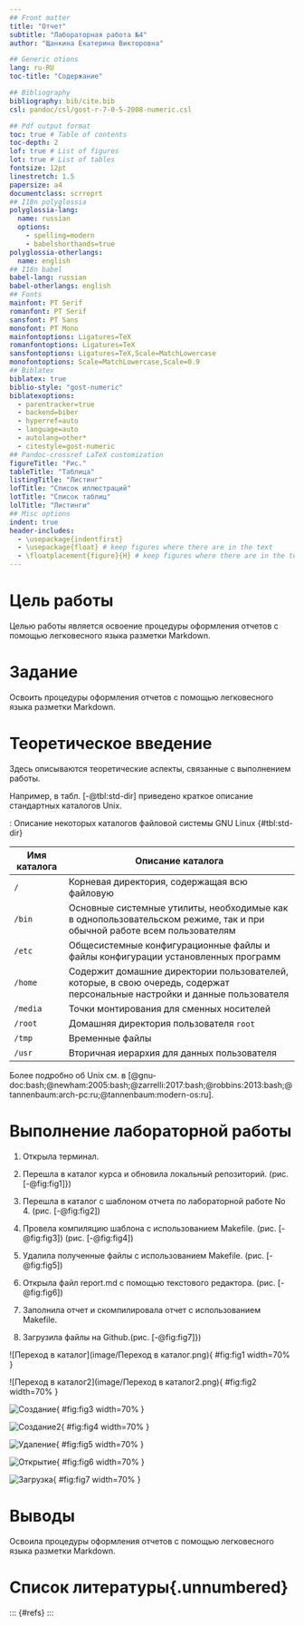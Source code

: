 ```yaml
---
## Front matter
title: "Отчет"
subtitle: "Лабораторная работа №4"
author: "Щанкина Екатерина Викторовна"

## Generic otions
lang: ru-RU
toc-title: "Содержание"

## Bibliography
bibliography: bib/cite.bib
csl: pandoc/csl/gost-r-7-0-5-2008-numeric.csl

## Pdf output format
toc: true # Table of contents
toc-depth: 2
lof: true # List of figures
lot: true # List of tables
fontsize: 12pt
linestretch: 1.5
papersize: a4
documentclass: scrreprt
## I18n polyglossia
polyglossia-lang:
  name: russian
  options:
	- spelling=modern
	- babelshorthands=true
polyglossia-otherlangs:
  name: english
## I18n babel
babel-lang: russian
babel-otherlangs: english
## Fonts
mainfont: PT Serif
romanfont: PT Serif
sansfont: PT Sans
monofont: PT Mono
mainfontoptions: Ligatures=TeX
romanfontoptions: Ligatures=TeX
sansfontoptions: Ligatures=TeX,Scale=MatchLowercase
monofontoptions: Scale=MatchLowercase,Scale=0.9
## Biblatex
biblatex: true
biblio-style: "gost-numeric"
biblatexoptions:
  - parentracker=true
  - backend=biber
  - hyperref=auto
  - language=auto
  - autolang=other*
  - citestyle=gost-numeric
## Pandoc-crossref LaTeX customization
figureTitle: "Рис."
tableTitle: "Таблица"
listingTitle: "Листинг"
lofTitle: "Список иллюстраций"
lotTitle: "Список таблиц"
lolTitle: "Листинги"
## Misc options
indent: true
header-includes:
  - \usepackage{indentfirst}
  - \usepackage{float} # keep figures where there are in the text
  - \floatplacement{figure}{H} # keep figures where there are in the text
---
```


# Цель работы

Целью работы является освоение процедуры оформления отчетов с помощью легковесного языка разметки Markdown.

# Задание

Освоить процедуры оформления отчетов с помощью легковесного языка разметки Markdown.

# Теоретическое введение

Здесь описываются теоретические аспекты, связанные с выполнением работы.

Например, в табл. [-@tbl:std-dir] приведено краткое описание стандартных каталогов Unix.

: Описание некоторых каталогов файловой системы GNU Linux {#tbl:std-dir}

| Имя каталога | Описание каталога                                                                                                          |
|--------------|----------------------------------------------------------------------------------------------------------------------------|
| `/`          | Корневая директория, содержащая всю файловую                                                                               |
| `/bin `      | Основные системные утилиты, необходимые как в однопользовательском режиме, так и при обычной работе всем пользователям     |
| `/etc`       | Общесистемные конфигурационные файлы и файлы конфигурации установленных программ                                           |
| `/home`      | Содержит домашние директории пользователей, которые, в свою очередь, содержат персональные настройки и данные пользователя |
| `/media`     | Точки монтирования для сменных носителей                                                                                   |
| `/root`      | Домашняя директория пользователя  `root`                                                                                   |
| `/tmp`       | Временные файлы                                                                                                            |
| `/usr`       | Вторичная иерархия для данных пользователя                                                                                 |

Более подробно об Unix см. в [@gnu-doc:bash;@newham:2005:bash;@zarrelli:2017:bash;@robbins:2013:bash;@tannenbaum:arch-pc:ru;@tannenbaum:modern-os:ru].

# Выполнение лабораторной работы

1) Открыла терминал.
2) Перешла в каталог курса и обновила локальный репозиторий. (рис. [-@fig:fig1]})
3) Перешла в каталог с шаблоном отчета по лабораторной работе No 4. (рис. [-@fig:fig2])
4) Провела компиляцию шаблона с использованием Makefile. (рис. [-@fig:fig3]) (рис. [-@fig:fig4])

5) Удалила полученные файлы с использованием Makefile. (рис. [-@fig:fig5])
6) Открыла файл report.md c помощью текстового редактора. (рис. [-@fig:fig6])

7) Заполнила отчет и скомпилировала отчет с использованием Makefile.
8) Загрузила файлы на Github.(рис. [-@fig:fig7]})

![Переход в каталог](image/Переход в каталог.png){ #fig:fig1 width=70% }

![Переход в каталог2](image/Переход в каталог2.png){ #fig:fig2 width=70% }

![Создание](image/make.png){ #fig:fig3 width=70% }

![Создание2](image/make2.png){ #fig:fig4 width=70% }

![Удаление](image/Удаление.png){ #fig:fig5 width=70% }

![Открытие](image/Открытие.png){ #fig:fig6 width=70% }

![Загрузка](image/Загрузка.png){ #fig:fig7 width=70% }

# Выводы

Освоила процедуры оформления отчетов с помощью легковесного языка разметки Markdown.

# Список литературы{.unnumbered}

::: {#refs}
:::
